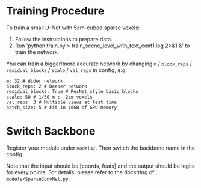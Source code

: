 # Training Procedure
To train a small U-Net with 5cm-cubed sparse voxels:
1. Follow the instructions to prepare data. 
2. Run 'python train.py > train_scene_level_with_text_cont1.log 2>&1 &' to train the network.

You can train a bigger/more accurate network by changing `m` / `block_reps` / `residual_blocks` / `scale` / `val_reps` in config, e.g.
```
m: 32 # Wider network
block_reps: 2 # Deeper network
residual_blocks: True # ResNet style basic blocks
scale: 50 # 1/50 m :  2cm voxels
val_reps: 3 # Multiple views at test time
batch_size: 5 # Fit in 16GB of GPU memory
```

# Switch Backbone
Register your module under ```models/```. Then switch the backbone name in the config. 

Note that the input should be [coords, feats] and the output should be logits for every points. For details, please refer to the docstring of ```models/SparseConvNet.py```. 